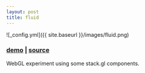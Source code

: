 ```yaml
---
layout: post
title: fluid
---
```


![_config.yml]({{ site.baseurl }}/images/fluid.png)

### [demo](http://olivierrr.github.io/fluid/) | [source](https://github.com/olivierrr/fluid)

WebGL experiment using some stack.gl components.